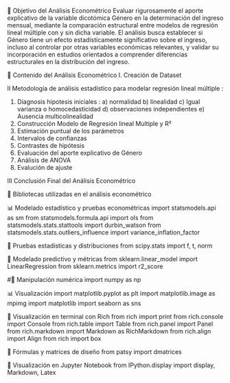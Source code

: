 🎯 Objetivo del Análisis Econométrico
Evaluar rigurosamente el aporte explicativo de la variable dicotómica Género en la determinación del ingreso mensual, mediante la comparación estructural entre modelos de regresión lineal múltiple con y sin dicha variable. El análisis busca establecer si Género tiene un efecto estadísticamente significativo sobre el ingreso, incluso al controlar por otras variables económicas relevantes, y validar su incorporación en estudios orientados a comprender diferencias estructurales en la distribución del ingreso.


📘 Contenido del Análisis Econométrico
I. Creación de Dataset

II Metodología de análisis estadístico para modelar regresión lineal múltiple : 
 1) Diagnosis hipotesis iniciales :
 a) normalidad
 b) linealidad
 c) Igual varianza o homocedasticidad
 d) observaciones independientes
 e) Ausencia multicolinealidad
 2) Construcción Modelo de Regresión lineal Multiple y R²
 3) Estimación puntual de los parámetros
 4) Intervalos de confianzas
 5) Contrastes de hipótesis
 6) Evaluación del aporte explicativo de Género
 7) Análisis de ANOVA
 8) Evalución de ajuste
    
 III Conclusión Final del Análisis Econométrico

🧰 Bibliotecas utilizadas en el análisis econométrico

📊 Modelado estadístico y pruebas econométricas
import statsmodels.api as sm
from statsmodels.formula.api import ols
from statsmodels.stats.stattools import durbin_watson
from statsmodels.stats.outliers_influence import variance_inflation_factor


📐 Pruebas estadísticas y distribuciones
from scipy.stats import f, t, norm


🤖 Modelado predictivo y métricas
from sklearn.linear_model import LinearRegression
from sklearn.metrics import r2_score

#🧮 Manipulación numérica
import numpy as np


📊 Visualización 
import matplotlib.pyplot as plt
import matplotlib.image as mpimg
import matplotlib
import seaborn as sns


🎨 Visualización en terminal con Rich
from rich import print
from rich.console import Console
from rich.table import Table
from rich.panel import Panel
from rich.markdown import Markdown as RichMarkdown
from rich.align import Align
from rich import box


🧠 Fórmulas y matrices de diseño
from patsy import dmatrices


📎 Visualización en Jupyter Notebook
from IPython.display import display, Markdown, Latex
    
